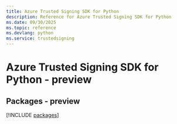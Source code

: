 ```yaml
---
title: Azure Trusted Signing SDK for Python
description: Reference for Azure Trusted Signing SDK for Python
ms.date: 09/30/2025
ms.topic: reference
ms.devlang: python
ms.service: trustedsigning
---
```

# Azure Trusted Signing SDK for Python - preview
## Packages - preview
[!INCLUDE [packages](trusted-signing-index.md)]
